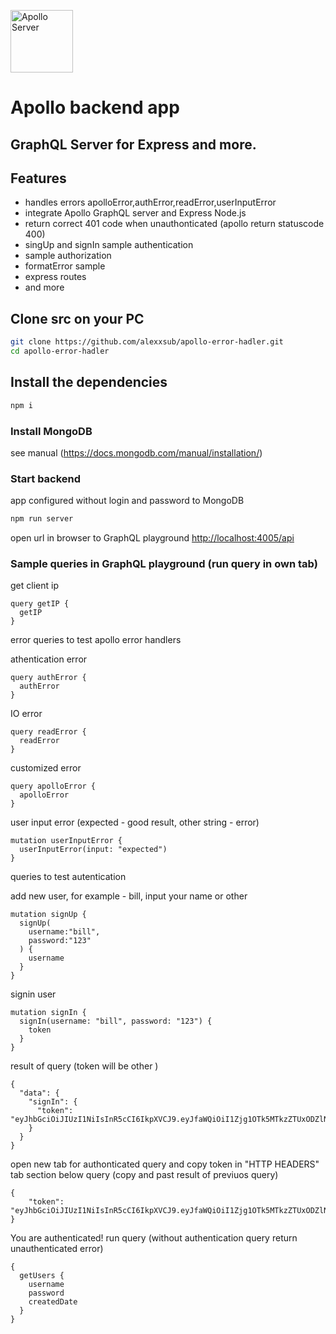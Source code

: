 <a href='https://www.apollographql.com/'><img src='https://user-images.githubusercontent.com/841294/53402609-b97a2180-39ba-11e9-8100-812bab86357c.png' height='100' alt='Apollo Server'></a>

# Apollo backend app

## GraphQL Server for Express and more.



## Features

- handles errors  apolloError,authError,readError,userInputError
- integrate Apollo GraphQL server and Express Node.js
- return correct 401 code when unauthonticated (apollo return statuscode 400)
- singUp and signIn sample authentication
- sample authorization
- formatError sample
- express routes
- and more

## Clone src on your PC

```bash
git clone https://github.com/alexxsub/apollo-error-hadler.git
cd apollo-error-hadler
```

## Install the dependencies

```bash
npm i
```

### Install MongoDB

see manual (https://docs.mongodb.com/manual/installation/)  

### Start backend

app configured without login and password to MongoDB

```bash
npm run server
```

open url in browser to GraphQL playground [http://localhost:4005/api](http://localhost:4005/api)

### Sample queries in GraphQL playground (run query in own tab)

get client ip

```gql
query getIP {
  getIP
}
```

error queries to test apollo error handlers

athentication error

```gql
query authError {
  authError
}
```

IO error

```gql
query readError {
  readError
}
```

customized error

```gql
query apolloError {
  apolloError
}
```

user input error (expected - good result, other string - error)

```gql
mutation userInputError {
  userInputError(input: "expected")
}
```

queries to test autentication

add new user, for example - bill, input your name or other

```gql
mutation signUp {
  signUp(
    username:"bill",
    password:"123"
  ) {
    username
  }
}
```

signin user

```gql
mutation signIn {
  signIn(username: "bill", password: "123") {
    token
  }
}
```

result of query (token will be other )

```gql
{
  "data": {
    "signIn": {
      "token": "eyJhbGciOiJIUzI1NiIsInR5cCI6IkpXVCJ9.eyJfaWQiOiI1Zjg1OTk5MTkzZTUxODZlNWFlMWM4ZmQiLCJ1c2VybmFtZSI6IkJvbmQiLCJpYXQiOjE2MDI1OTExMzUsImV4cCI6MTYwMjY3NzUzNX0.Q1GXKXV2tWf3_xDxdP3HstLcXHRUaLCVNUpdalsmeKA"
    }
  }
}
```

open new tab for authonticated query and copy token in "HTTP HEADERS" tab section below query (copy and past result of previuos query)

```gql
{
    "token": "eyJhbGciOiJIUzI1NiIsInR5cCI6IkpXVCJ9.eyJfaWQiOiI1Zjg1OTk5MTkzZTUxODZlNWFlMWM4ZmQiLCJ1c2VybmFtZSI6IkJvbmQiLCJpYXQiOjE2MDI1OTExMzUsImV4cCI6MTYwMjY3NzUzNX0.Q1GXKXV2tWf3_xDxdP3HstLcXHRUaLCVNUpdalsmeKA"
}
```

You are authenticated!
run query (without authentication query return unauthenticated error)

```gql
{
  getUsers {
    username
    password
    createdDate
  }
}
```
